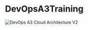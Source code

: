 # DevOpsA3Training
![DevOps A3 Cloud Architecture V2](https://user-images.githubusercontent.com/37980289/65879722-1e568980-e399-11e9-8ecf-0f6bf96b818b.png)
